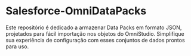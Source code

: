 # Salesforce-OmniDataPacks
Este repositório é dedicado a armazenar Data Packs em formato JSON, projetados para fácil importação nos objetos do OmniStudio. Simplifique sua experiência de configuração com esses conjuntos de dados prontos para uso.
